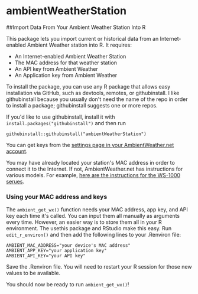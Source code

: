 # ambientWeatherStation
##Import Data From Your Ambient Weather Station Into R

This package lets you import current or historical data from an Internet-enabled Ambient Weather station into R. It requires:

* An Internet-enabled Ambient Weather Station
* The MAC address for that weather station
* An API key from Ambient Weather
* An Application key from Ambient Weather

To install the package, you can use any R package that allows easy installation via GitHub, such as devtools, remotes, or githubinstall. I like githubinstall because you usually don't need the name of the repo in order to install a package; githubinstall suggests one or more repos.

If you'd like to use githubinstall, install it with `install.packages("githubinstall")` and then run

`githubinstall::githubinstall("ambientWeatherStation")`

You can get keys from the [settings page in your AmbientWeather.net account](https://dashboard.ambientweather.net/account).

You may have already located your station's MAC address in order to connect it to the Internet. If not, AmbientWeather.net has instructions for various models. For example, [here are the instructions for the WS-1000 serues](https://ambientweather.net/help/how-do-i-find-my-mac-address-ws-1000-series/).

### Using your MAC address and keys

The `ambient_get_wx()` function needs your MAC address, app key, and API key each time it's called. You can input them all manually as arguments every time. However, an easier way is to store them all in your R environment. The usethis package and RStudio make this easy. Run `edit_r_environ()` and then add the following lines to your .Renviron file:

```
AMBIENT_MAC_ADDRESS="your device's MAC address"
AMBIENT_APP_KEY="your application key"
AMBIENT_API_KEY="your API key"
```

Save the .Renviron file. You will need to restart your R session for those new values to be available. 

You should now be ready to run `ambient_get_wx()`!
